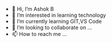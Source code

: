 - 👋 Hi, I’m Ashok B
- 👀 I’m interested in learning technology
- 🌱 I’m currently learning GIT,VS Code
- 💞️ I’m looking to collaborate on ...
- 📫 How to reach me ...

<!---
BabuAshok3/BabuAshok3 is a ✨ special ✨ repository because its `README.md` (this file) appears on your GitHub profile.
You can click the Preview link to take a look at your changes.
--->
